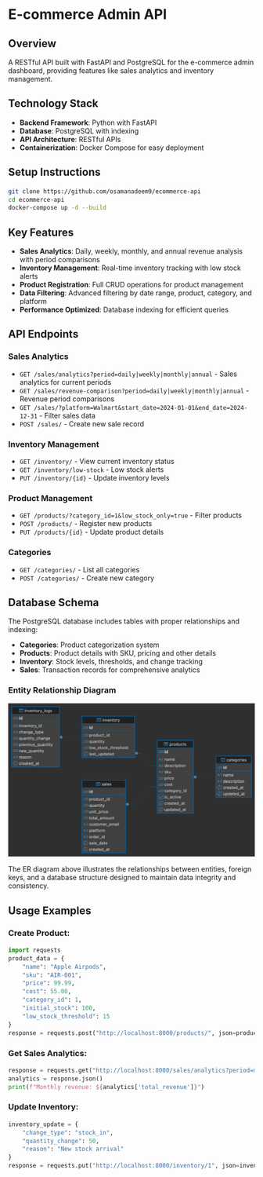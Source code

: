 # E-commerce Admin API

## Overview
A RESTful API built with FastAPI and PostgreSQL for the e-commerce admin dashboard, providing features like sales analytics and inventory management.

## Technology Stack
- **Backend Framework**: Python with FastAPI
- **Database**: PostgreSQL with indexing
- **API Architecture**: RESTful APIs
- **Containerization**: Docker Compose for easy deployment

## Setup Instructions
```bash
git clone https://github.com/osamanadeem9/ecommerce-api
cd ecommerce-api
docker-compose up -d --build
```

## Key Features
- **Sales Analytics**: Daily, weekly, monthly, and annual revenue analysis with period comparisons
- **Inventory Management**: Real-time inventory tracking with low stock alerts
- **Product Registration**: Full CRUD operations for product management
- **Data Filtering**: Advanced filtering by date range, product, category, and platform
- **Performance Optimized**: Database indexing for efficient queries

## API Endpoints

### Sales Analytics
- `GET /sales/analytics?period=daily|weekly|monthly|annual` - Sales analytics for current periods
- `GET /sales/revenue-comparison?period=daily|weekly|monthly|annual` - Revenue period comparisons
- `GET /sales/?platform=Walmart&start_date=2024-01-01&end_date=2024-12-31` - Filter sales data
- `POST /sales/` - Create new sale record

### Inventory Management
- `GET /inventory/` - View current inventory status
- `GET /inventory/low-stock` - Low stock alerts
- `PUT /inventory/{id}` - Update inventory levels

### Product Management
- `GET /products/?category_id=1&low_stock_only=true` - Filter products
- `POST /products/` - Register new products
- `PUT /products/{id}` - Update product details

### Categories
- `GET /categories/` - List all categories
- `POST /categories/` - Create new category

## Database Schema
The PostgreSQL database includes tables with proper relationships and indexing:
- **Categories**: Product categorization system
- **Products**: Product details with SKU, pricing and other details
- **Inventory**: Stock levels, thresholds, and change tracking
- **Sales**: Transaction records for comprehensive analytics

### Entity Relationship Diagram
![ER Diagram](images/erd.png)

The ER diagram above illustrates the relationships between entities, foreign keys, and a database structure designed to maintain data integrity and consistency.

## Usage Examples

### Create Product:
```python
import requests
product_data = {
    "name": "Apple Airpods",
    "sku": "AIR-001",
    "price": 99.99,
    "cost": 55.00,
    "category_id": 1,
    "initial_stock": 100,
    "low_stock_threshold": 15
}
response = requests.post("http://localhost:8000/products/", json=product_data)
```

### Get Sales Analytics:
```python
response = requests.get("http://localhost:8000/sales/analytics?period=monthly")
analytics = response.json()
print(f"Monthly revenue: ${analytics['total_revenue']}")
```

### Update Inventory:
```python
inventory_update = {
    "change_type": "stock_in",
    "quantity_change": 50,
    "reason": "New stock arrival"
}
response = requests.put("http://localhost:8000/inventory/1", json=inventory_update)
```
